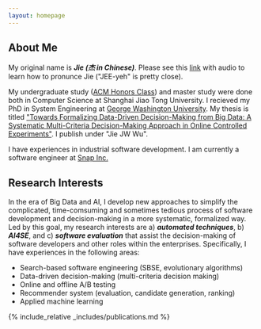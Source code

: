 ```yaml
---
layout: homepage
---
```


## About Me
My original name is _**Jie (杰 in Chinese)**_. Please see this [link](https://en.wiktionary.org/wiki/ji%C3%A9) with audio to learn how to pronunce Jie ("JEE-yeh" is pretty close). 

My undergraduate study ([ACM Honors Class](https://acm.sjtu.edu.cn/home)) and master study were done both in Computer Science at Shanghai Jiao Tong University. I recieved my PhD in System Engineering at [George Washington University](https://www.seas.gwu.edu/). My thesis is titled ["Towards Formalizing Data-Driven Decision-Making from Big Data: A Systematic Multi-Criteria Decision-Making Approach in Online Controlled Experiments"](https://www.proquest.com/docview/2784774986?pq-origsite=gscholar&fromopenview=true). I publish under "Jie JW Wu". 

I have experiences in industrial software development. I am currently a software engineer at [Snap Inc.](https://snap.com/en-US) 

## Research Interests
In the era of Big Data and AI, I develop new approaches to simplify the complicated, time-comsuming and sometimes tedious process of software development and decision-making in a more systematic, formalized way. Led by this goal, my research interests are a) ***automated techniques***, b) ***AI4SE***, and c) ***software evaluation*** that assist the decision-making of software developers and other roles within the enterprises. Specifically, I have experiences in the following areas:
- Search-based software engineering (SBSE, evolutionary algorithms) 
- Data-driven decision-making (multi-criteria decision making)
- Online and offline A/B testing
- Recommender system (evaluation, candidate generation, ranking)
- Applied machine learning 

{% include_relative _includes/publications.md %}

